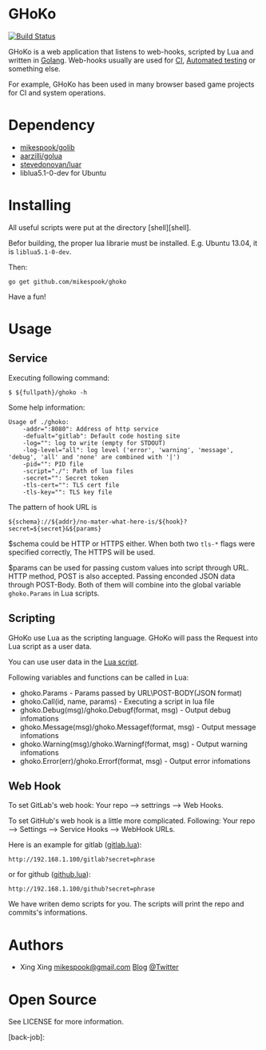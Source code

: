 GHoKo
=====

[![Build Status][travis-img]][travis]

GHoKo is a web application that listens to web-hooks, scripted by Lua and
written in [Golang][golang]. Web-hooks usually are used for [CI][ci], 
[Automated testing][auto-testing] or something else.

For example, GHoKo has been used in many browser based game projects for
CI and system operations.

Dependency
==========

 * [mikespook/golib][golib]
 * [aarzilli/golua][golua]
 * [stevedonovan/luar][luar]
 * liblua5.1-0-dev for Ubuntu

Installing
==========

All useful scripts were put at the directory [shell][shell].

Befor building, the proper lua librarie must be installed.
E.g. Ubuntu 13.04, it is `liblua5.1-0-dev`.

Then:

	go get github.com/mikespook/ghoko

Have a fun!

Usage
=====

Service
-------

Executing following command:

	$ ${fullpath}/ghoko -h

Some help information:

	Usage of ./ghoko:
		-addr=":8080": Address of http service
		-defualt="gitlab": Default code hosting site
		-log="": log to write (empty for STDOUT)
		-log-level="all": log level ('error', 'warning', 'message', 'debug', 'all' and 'none' are combined with '|')
		-pid="": PID file
		-script="./": Path of lua files
		-secret="": Secret token
		-tls-cert="": TLS cert file
		-tls-key="": TLS key file
		

The pattern of hook URL is 

	${schema}://${addr}/no-mater-what-here-is/${hook}?secret=${secret}&${params}

$schema could be HTTP or HTTPS either. When both two `tls-*` flags were
specified correctly, The HTTPS will be used.

$params can be used for passing custom values into script through URL. 
HTTP method, POST is also accepted. Passing enconded JSON data through POST-Body.
Both of them will combine into the global variable `ghoko.Params` in Lua scripts.

Scripting
---------

GHoKo use Lua as the scripting language. GHoKo will pass the Request into
Lua script as a user data.

You can use user data in the [Lua script][demo].

Following variables and functions can be called in Lua:
 
 * ghoko.Params - Params passed by URL\POST-BODY(JSON format)
 * ghoko.Call(id, name, params) - Executing a script in lua file
 * ghoko.Debug(msg)/ghoko.Debugf(format, msg) - Output debug infomations
 * ghoko.Message(msg)/ghoko.Messagef(format, msg) - Output message infomations
 * ghoko.Warning(msg)/ghoko.Warningf(format, msg) - Output warning infomations
 * ghoko.Error(err)/ghoko.Errorf(format, msg) - Output error infomations

Web Hook
--------

To set GitLab's web hook: Your repo --> settrings --> Web Hooks.

To set GitHub's web hook is a little more complicated.
Following: Your repo --> Settings --> Service Hooks --> WebHook URLs.

Here is an example for gitlab ([gitlab.lua][gitlab-lua]):

	http://192.168.1.100/gitlab?secret=phrase

or for github ([github.lua][github-lua]):

	http://192.168.1.100/github?secret=phrase

We have writen demo scripts for you. The scripts will print the repo and commits's informations.

Authors
=======

 * Xing Xing <mikespook@gmail.com> [Blog][blog] [@Twitter][twitter]

Open Source
===========

See LICENSE for more information.

[gitlab]: http://www.gitlab.com
[github]: http://www.github.com
[ci]: http://en.wikipedia.org/wiki/Continuous_integration
[golang]: http://golang.org
[golib]: https://github.com/mikespook/golib
[golua]: https://github.com/aarzilli/golua
[luar]: https://github.com/stevedonovan/luar
[demo]: https://github.com/mikespook/ghoko/blob/master/foobar.lua
[blog]: http://mikespook.com
[twitter]: http://twitter.com/mikespook
[github-req]: https://help.github.com/articles/post-receive-hooks
[gitlab-req]: http://demo.gitlab.com/help/web_hooks
[rhodecode]: https://rhodecode.com/
[bitbucket]: https://bitbucket.org/
[github-lua]: https://github.com/mikespook/ghoko/blob/master/github.lua
[gitlab-lua]: https://github.com/mikespook/ghoko/blob/master/gitlab.lua
[travis-img]: https://travis-ci.org/mikespook/ghoko.png?branch=master
[travis]: https://travis-ci.org/mikespook/ghoko
[auto-testing]: http://en.wikipedia.org/wiki/Test_automation
[back-job]:  
